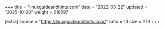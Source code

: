 +++
title = "linuxguideandhints.com"
date = "2022-03-22"
updated = "2025-10-26"
weight = 218597

[extra]
source = "https://linuxguideandhints.com/"
ratio = 13
size = 213
+++
